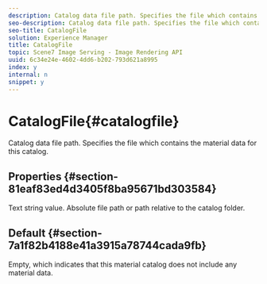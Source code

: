 ```yaml
---
description: Catalog data file path. Specifies the file which contains the material data for this catalog.
seo-description: Catalog data file path. Specifies the file which contains the material data for this catalog.
seo-title: CatalogFile
solution: Experience Manager
title: CatalogFile
topic: Scene7 Image Serving - Image Rendering API
uuid: 6c34e24e-4602-4dd6-b202-793d621a8995
index: y
internal: n
snippet: y
---
```


# CatalogFile{#catalogfile}

Catalog data file path. Specifies the file which contains the material data for this catalog.

## Properties {#section-81eaf83ed4d3405f8ba95671bd303584}

Text string value. Absolute file path or path relative to the catalog folder.

## Default {#section-7a1f82b4188e41a3915a78744cada9fb}

Empty, which indicates that this material catalog does not include any material data. 
